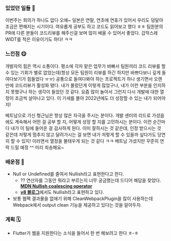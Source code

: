 ### 있었던 일들 📔
이번주는 회의가 하나도 없다 오예~ 일본은 연말, 연초에 연휴가 있어서 우리도 덩달아 조금은 편해지는 시기이다. 여유롭게 공부도 하고 코드도 읽어보고 했다 ㅎㅎ
팀원분의 PR에 다른 분들이 코드리뷰를 해주신걸 보며 많이 배울 수 있어서 좋았다. 갑작스레 WIDT를 적은 이유이기도 하다! ㅋㅋ
### 느낀점 😋
개발자의 힘은 역시 소통이다. 평소에 각자 맡은 업무가 바빠서 팀원끼리 코드 리뷰를 할 수 있는 기회가 별로 없었는데(항상 모든 팀원이 리뷰를 하긴 하지만 바쁘다보니 깊게 들여다보기가 힘들었다 ㅠㅠ) 공통으로 들여다봐야 하는 프로젝트가 하나 생기면서 오랜만에 코드리뷰가 활성화 됐다. 내가 몰랐던게 이렇게 많았구나, 내가 이런 부분을 인지하지 못했구나 하는 생각이 들었던 것 같다. 요즘 많이 놀아서 그런지 다시 개발에 대한 열정이 조금씩 살아나고 있다. 이 기세를 몰아 2022년에도 더 성장할 수 있는 내가 되어야지!

베트남으로 가신 형근님은 항상 많은 자극을 주시는 분이다. 개발 센터의 리드로 가셨음에도 계속해서 어떤 걸 공부 할 지, 어떻게 성장 할 지를 고민하시는 분이다. 이런 순간마다 내가 이 팀에 들어온 걸 감사하게 된다. 이미 잘하시는 것 같은데, 인정 받으시는 것 같은데 저렇게 멈추지 않고 달려가시는 걸 보면 내가 저렇게 할 수 있을까 싶다가도 당연히 할 수 있지! 이러면서 열정을 불태우게 되는 것 같다 ㅋㅋ 베트남 가셨지만 꾸준히 연락 드릴 예정 ^^ 미리 죄송해요~
### 배운점 📝
- Null or Undefined를 줄여서 Nullish라고 표현한다고 한다.
    - ?? 연산자를 그동안 뭐라고 부르는지 너무 궁금했는데 드디어 해답을 찾았다. [**MDN Nullish coalescing operator**](https://developer.mozilla.org/ko/docs/Web/JavaScript/Reference/Operators/Nullish_coalescing_operator)
    - [**v8 블로그**](https://v8.dev/features/nullish-coalescing)에서도 Nullish라고 표현하고 있다. 
- 보통 웹팩 결과물을 없애기 위해 CleanWebpackPlugin을 많이 사용하는데 Webpack에서 output clean 기능을 제공하고 있다는 것을 알아두자.
### 계획 🗓
- Flutter가 웹을 지원한다는 소식을 들어서 한 번 해보려고 한다 ㅎ-ㅎ



